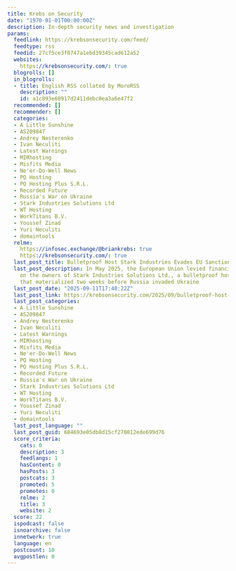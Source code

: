 ```yaml
---
title: Krebs on Security
date: "1970-01-01T00:00:00Z"
description: In-depth security news and investigation
params:
  feedlink: https://krebsonsecurity.com/feed/
  feedtype: rss
  feedid: 27cf5ce3f0747a1ebd39345cad612a52
  websites:
    https://krebsonsecurity.com/: true
  blogrolls: []
  in_blogrolls:
  - title: English RSS collated by MoreRSS
    description: ""
    id: a1c893e60917d2411debc0ea3a6e47f2
  recommended: []
  recommender: []
  categories:
  - A Little Sunshine
  - AS209847
  - Andrey Nesterenko
  - Ivan Neculiti
  - Latest Warnings
  - MIRhosting
  - Misfits Media
  - Ne'er-Do-Well News
  - PQ Hosting
  - PQ Hosting Plus S.R.L.
  - Recorded Future
  - Russia's War on Ukraine
  - Stark Industries Solutions Ltd
  - WT Hosting
  - WorkTitans B.V.
  - Youssef Zinad
  - Yuri Neculiti
  - domaintools
  relme:
    https://infosec.exchange/@briankrebs: true
    https://krebsonsecurity.com/: true
  last_post_title: Bulletproof Host Stark Industries Evades EU Sanctions
  last_post_description: In May 2025, the European Union levied financial sanctions
    on the owners of Stark Industries Solutions Ltd., a bulletproof hosting provider
    that materialized two weeks before Russia invaded Ukraine
  last_post_date: "2025-09-11T17:40:22Z"
  last_post_link: https://krebsonsecurity.com/2025/09/bulletproof-host-stark-industries-evades-eu-sanctions/
  last_post_categories:
  - A Little Sunshine
  - AS209847
  - Andrey Nesterenko
  - Ivan Neculiti
  - Latest Warnings
  - MIRhosting
  - Misfits Media
  - Ne'er-Do-Well News
  - PQ Hosting
  - PQ Hosting Plus S.R.L.
  - Recorded Future
  - Russia's War on Ukraine
  - Stark Industries Solutions Ltd
  - WT Hosting
  - WorkTitans B.V.
  - Youssef Zinad
  - Yuri Neculiti
  - domaintools
  last_post_language: ""
  last_post_guid: 684693e05db8d15cf270812ede699d76
  score_criteria:
    cats: 0
    description: 3
    feedlangs: 1
    hasContent: 0
    hasPosts: 3
    postcats: 3
    promoted: 5
    promotes: 0
    relme: 2
    title: 3
    website: 2
  score: 22
  ispodcast: false
  isnoarchive: false
  innetwork: true
  language: en
  postcount: 10
  avgpostlen: 0
---
```

